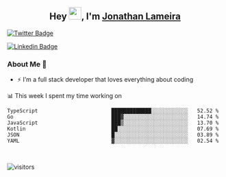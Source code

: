 <h2 align="center">Hey <img src="https://github.com/TheDudeThatCode/TheDudeThatCode/blob/master/Assets/Hi.gif" width="29">, I'm <a href="https://www.linkedin.com/in/jonathanlameira/">Jonathan Lameira</a></h2>

[![Twitter Badge](https://img.shields.io/badge/-@jlameira-3333cc?style=flat-square&labelColor=3333cc&logo=twitter&logoColor=white&link=https://twitter.com/jlameira)](https://twitter.com/jlameira) 
  
[![Linkedin Badge](https://img.shields.io/badge/-Jonathan%20Lameira-3333cc?style=flat-square&logo=Linkedin&logoColor=white&link=https://www.linkedin.com/in/jonathanlameira/)](https://www.linkedin.com/in/jonathanlameira/)


### About Me 🚀
- ⚡  I’m a full stack developer that loves everything about coding</br>

<!-- ![Jonathan Lameira github stats](https://github-readme-stats.vercel.app/api?username=jlameirameli&show_icons=true&hide_border=true)&nbsp;&nbsp; -->

📊 This week I spent my time working on
<!--START_SECTION:waka-->

```text
TypeScript                        █████████████░░░░░░░░░░░░   52.52 %
Go                                ███▓░░░░░░░░░░░░░░░░░░░░░   14.74 %
JavaScript                        ███▒░░░░░░░░░░░░░░░░░░░░░   13.70 %
Kotlin                            ██░░░░░░░░░░░░░░░░░░░░░░░   07.69 %
JSON                              █░░░░░░░░░░░░░░░░░░░░░░░░   03.89 %
YAML                              ▓░░░░░░░░░░░░░░░░░░░░░░░░   02.54 %
```

<!--END_SECTION:waka-->

<br />

![visitors](https://visitor-badge.laobi.icu/badge?page_id=jlameirameli.jlameirameli)
